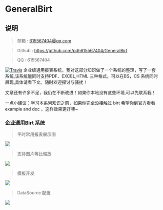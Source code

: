# GeneralBirt #



## 说明 ##





> 邮箱 : 615567404@qq.com

> Github : https://github.com/pdh615567404/GeneralBirt

> QQ : 615567404


[![Travis](https://img.shields.io/badge/language-Java-yellow.svg)](https://github.com/pdh615567404/GeneralBirt)
企业级通用报表系统，我对这部分知识做了一个系统的整理，写了一套系统,该系统能同时支持PDF、EXCEL,HTML 三种格式，可以在BS，CS 系统同时展现,具体请看下文。随时欢迎探讨与骚扰！

文章还有许多不足，我仍在不断改进！如果你本地没有这些环境,可以先联系我！

一点小建议：学习本系列知识之前，如果你完全没接触过 birt 希望你到官方看看example  and doc 。这样效果更好噢~



### 企业通用Birt 系统 ###




> 平时常用报表展示图

![](https://i.imgur.com/0dsKKBV.jpg)



> 支持图片等比缩放

![](https://i.imgur.com/f5LzT8T.jpg)


> 模板开发

![](https://i.imgur.com/x0B0Idb.png)

> DataSource 配置

![](https://i.imgur.com/TFYK0dQ.png)



